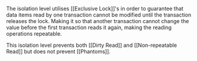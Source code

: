 

The isolation level utilises [[Exclusive Lock]]'s in order to guarantee that data items read by one transaction cannot be modified until the transaction releases the lock. Making it so that another transaction cannot change the value before the first transaction reads it again, making the reading operations repeatable.

This isolation level prevents both [[Dirty Read]] and [[Non-repeatable Read]] but does not prevent [[Phantoms]].